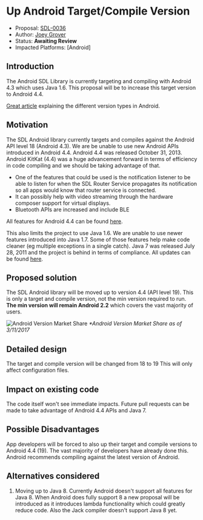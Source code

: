 
# Up Android Target/Compile Version

* Proposal: [SDL-0036](0036-android-up_target-version.md)
* Author: [Joey Grover](https://github.com/joeygrover)
* Status: **Awaiting Review**
* Impacted Platforms: [Android]

## Introduction

The Android SDL Library is currently targeting and compiling with Android 4.3 which uses Java 1.6. This proposal will be to increase this target version to Android 4.4. 

[Great article](https://medium.com/google-developers/picking-your-compilesdkversion-minsdkversion-targetsdkversion-a098a0341ebd#.bv5lr5889) explaining the different version types in Android. 

## Motivation

The SDL Android library currently targets and compiles against the Android API level 18 (Android 4.3). We are be unable to use new Android APIs introduced in Android 4.4. Android 4.4 was released October 31, 2013. Android KitKat (4.4) was a huge advancement forward in terms of efficiency in code compiling and we should be taking advantage of that. 

- One of the features that could be used is the notification listener to be able to listen for when the SDL Router Service propagates its notification so all apps would know that router service is connected. 
- It can possibly help with video streaming through the hardware composer support for virtual displays.
- Bluetooth APIs are increased and include BLE

All features for Android 4.4 can be found [here](https://developer.android.com/about/versions/kitkat.html). 

This also limits the project to use Java 1.6. We are unable to use newer features introduced into Java 1.7. Some of those features help make code cleaner (eg multiple exceptions in a single catch). Java 7 was released July 28, 2011 and the project is behind in terms of compliance. All updates can be found [here](http://www.oracle.com/technetwork/java/javase/jdk7-relnotes-418459.html). 


## Proposed solution

The SDL Android library will be moved up to version 4.4 (API level 19). This is only a target and compile version, not the min version required to run. **The min version will remain Android 2.2** which covers the vast majority of users. 

![Android Version Market Share](http://i.imgur.com/XtUdUCW.png)
*\*Android Version Market Share as of 3/11/2017*

## Detailed design

The target and compile version will be changed from 18 to 19 This will only affect configuration files.

## Impact on existing code

The code itself won't see immediate impacts. Future pull requests can be made to take advantage of Android 4.4 APIs and Java 7.

## Possible Disadvantages
App developers will be forced to also up their target and compile versions to Android 4.4 (19). The vast majority of developers have already done this. Android recommends compiling against the latest version of Android.

## Alternatives considered

1. Moving up to Java 8. Currently Android doesn't support all features for Java 8. When Android does fully support 8 a new proposal will be introduced as it introduces lambda functionality which could greatly reduce code. Also the Jack compiler doesn't support Java 8 yet. 
